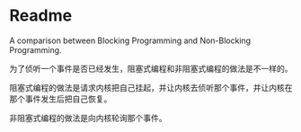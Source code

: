 # Readme
A comparison between Blocking Programming and Non-Blocking Programming.

为了侦听一个事件是否已经发生，阻塞式编程和非阻塞式编程的做法是不一样的。

阻塞式编程的做法是请求内核把自己挂起，并让内核去侦听那个事件，并让内核在那个事件发生后把自己恢复。

非阻塞式编程的做法是向内核轮询那个事件。
